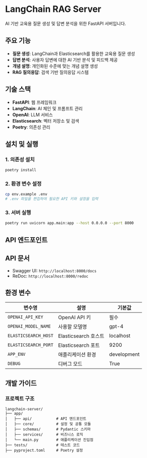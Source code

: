 # LangChain RAG Server

AI 기반 교육용 질문 생성 및 답변 분석을 위한 FastAPI 서버입니다.

## 주요 기능

- **질문 생성**: LangChain과 Elasticsearch를 활용한 교육용 질문 생성
- **답변 분석**: 사용자 답변에 대한 AI 기반 분석 및 피드백 제공
- **개념 설명**: 개인화된 수준에 맞는 개념 설명 생성
- **RAG 질의응답**: 검색 기반 질의응답 시스템

## 기술 스택

- **FastAPI**: 웹 프레임워크
- **LangChain**: AI 체인 및 프롬프트 관리
- **OpenAI**: LLM 서비스
- **Elasticsearch**: 벡터 저장소 및 검색
- **Poetry**: 의존성 관리

## 설치 및 실행

### 1. 의존성 설치

```bash
poetry install
```

### 2. 환경 변수 설정

```bash
cp env.example .env
# .env 파일을 편집하여 필요한 API 키와 설정을 입력
```

### 3. 서버 실행

```bash
poetry run uvicorn app.main:app --host 0.0.0.0 --port 8000
```

## API 엔드포인트


## API 문서

- Swagger UI: `http://localhost:8000/docs`
- ReDoc: `http://localhost:8000/redoc`

## 환경 변수

| 변수명 | 설명 | 기본값 |
|--------|------|--------|
| `OPENAI_API_KEY` | OpenAI API 키 | 필수 |
| `OPENAI_MODEL_NAME` | 사용할 모델명 | gpt-4 |
| `ELASTICSEARCH_HOST` | Elasticsearch 호스트 | localhost |
| `ELASTICSEARCH_PORT` | Elasticsearch 포트 | 9200 |
| `APP_ENV` | 애플리케이션 환경 | development |
| `DEBUG` | 디버그 모드 | True |

## 개발 가이드

### 프로젝트 구조

```
langchain-server/
├── app/
│   ├── api/           # API 엔드포인트
│   ├── core/          # 설정 및 공통 모듈
│   ├── schemas/       # Pydantic 스키마
│   ├── services/      # 비즈니스 로직
│   └── main.py        # 애플리케이션 진입점
├── tests/             # 테스트 코드
├── pyproject.toml     # Poetry 설정
```